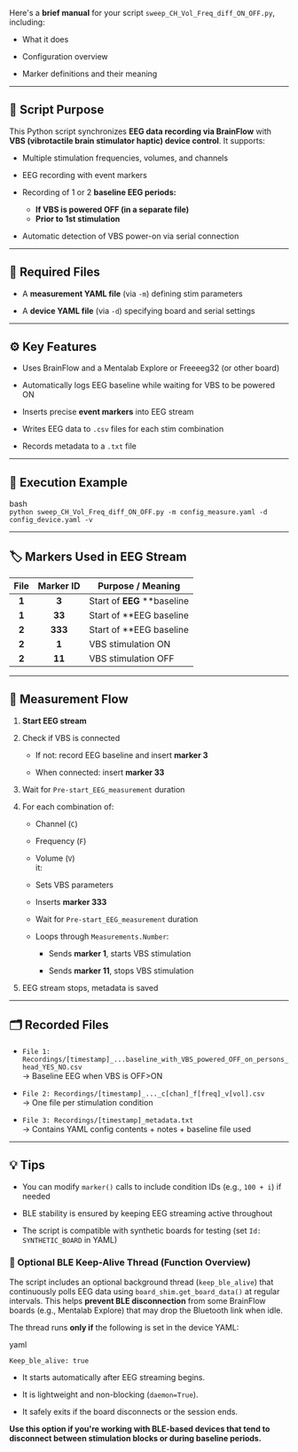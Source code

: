 Here's a **brief manual** for your script `sweep_CH_Vol_Freq_diff_ON_OFF.py`, including:

* What it does

* Configuration overview

* Marker definitions and their meaning

---

## **🧠 Script Purpose**

This Python script synchronizes **EEG data recording via BrainFlow** with **VBS (vibrotactile brain stimulator haptic) device control**. It supports:

* Multiple stimulation frequencies, volumes, and channels

* EEG recording with event markers

* Recording of 1 or 2 **baseline EEG periods:**  
  *  **If  VBS is powered OFF (in a separate file)**  
  * **Prior to 1st stimulation**

* Automatic detection of VBS power-on via serial connection

---

## **📁 Required Files**

* A **measurement YAML file** (via `-m`) defining stim parameters

* A **device YAML file** (via `-d`) specifying board and serial settings

---

## **⚙️ Key Features**

* Uses BrainFlow and a Mentalab Explore or Freeeeg32 (or other board)

* Automatically logs EEG baseline while waiting for VBS to be powered ON

* Inserts precise **event markers** into EEG stream

* Writes EEG data to `.csv` files for each stim combination

* Records metadata to a `.txt` file

---

## **🧭 Execution Example**

bash  
`python sweep_CH_Vol_Freq_diff_ON_OFF.py -m config_measure.yaml -d config_device.yaml -v`

---

## **🏷️ Markers Used in EEG Stream**

| File | Marker ID | Purpose / Meaning |
| :---: | :---: | ----- |
| **1** | **3** | Start of **EEG** **baseline | part I EEG** if/with **VBS powered OFF** |
| **1** | **33** | Start of **EEG baseline | part II** after VBS has been powered ON (end of baseline part I) |
| **2** | **333** | Start of **EEG baseline | part II bis** **pre-stimulation EEG** with VBS ON (before first stim event) |
| **2** | **1** | VBS stimulation ON |
| **2** | **11** | VBS stimulation OFF |

---

## **🔄 Measurement Flow**

1. **Start EEG stream**

2. Check if VBS is connected

   * If not: record EEG baseline and insert **marker 3**

   * When connected: insert **marker 33**

3. Wait for `Pre-start_EEG_measurement` duration

4. For each combination of:

   * Channel (`C`)

   * Frequency (`F`)

   * Volume (`V`)  
      it:

   * Sets VBS parameters

   * Inserts **marker 333**  
   * Wait for `Pre-start_EEG_measurement` duration

   * Loops through `Measurements.Number`:

     * Sends **marker 1**, starts VBS stimulation

     * Sends **marker 11**, stops VBS stimulation

5. EEG stream stops, metadata is saved

---

## **🗂️ Recorded Files**

* `File 1: Recordings/[timestamp]_...baseline_with_VBS_powered_OFF_on_persons_head_YES_NO.csv`  
   → Baseline EEG when VBS is OFF\>ON  
* `File 2: Recordings/[timestamp]_..._c[chan]_f[freq]_v[vol].csv`  
   → One file per stimulation condition

* `File 3: Recordings/[timestamp]_metadata.txt`  
   → Contains YAML config contents \+ notes \+ baseline file used

---

## **💡 Tips**

* You can modify `marker()` calls to include condition IDs (e.g., `100 + i`) if needed

* BLE stability is ensured by keeping EEG streaming active throughout

* The script is compatible with synthetic boards for testing (set `Id: SYNTHETIC_BOARD` in YAML)

### **🔄 Optional BLE Keep-Alive Thread (Function Overview)**

The script includes an optional background thread (`keep_ble_alive`) that continuously polls EEG data using `board_shim.get_board_data()` at regular intervals. This helps **prevent BLE disconnection** from some BrainFlow boards (e.g., Mentalab Explore) that may drop the Bluetooth link when idle.

The thread runs **only if** the following is set in the device YAML:

yaml

  `Keep_ble_alive: true`

* It starts automatically after EEG streaming begins.

* It is lightweight and non-blocking (`daemon=True`).

* It safely exits if the board disconnects or the session ends.

**Use this option if you're working with BLE-based devices that tend to disconnect between stimulation blocks or during baseline periods.**

